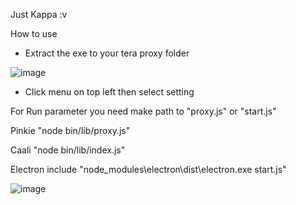 Just Kappa :v

How to use
- Extract the exe to your tera proxy folder

![image](https://user-images.githubusercontent.com/26898177/38705909-754d8e74-3ed5-11e8-9f2d-0412c98be921.png)

- Click menu on top left then select setting

For Run parameter you need make path to "proxy.js" or "start.js"

Pinkie "node bin/lib/proxy.js"

Caali "node bin/lib/index.js"

Electron include "node_modules\electron\dist\electron.exe start.js"

![image](https://user-images.githubusercontent.com/26898177/38706013-d5fb1110-3ed5-11e8-9951-77a8fa43a441.png)


